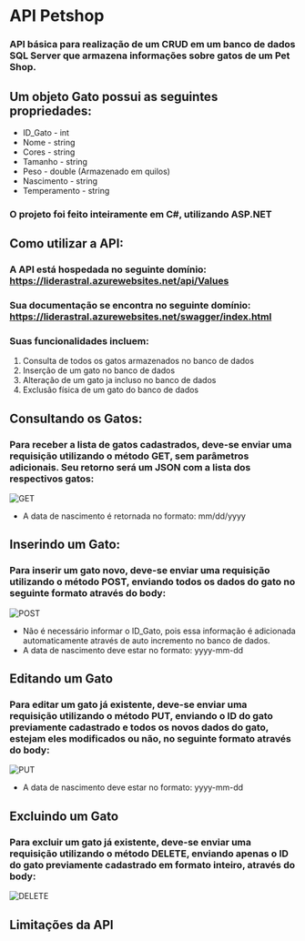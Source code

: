 # API Petshop

### API básica para realização de um CRUD em um banco de dados SQL Server que armazena informações sobre gatos de um Pet Shop.

## Um objeto Gato possui as seguintes propriedades:

+ ID_Gato - int
+ Nome - string
+ Cores - string
+ Tamanho - string
+ Peso - double (Armazenado em quilos)
+ Nascimento - string
+ Temperamento - string
  
### O projeto foi feito inteiramente em C#, utilizando ASP.NET 

## Como utilizar a API:

### A API está hospedada no seguinte domínio: https://liderastral.azurewebsites.net/api/Values
### Sua documentação se encontra no seguinte domínio: https://liderastral.azurewebsites.net/swagger/index.html

### Suas funcionalidades incluem:

1) Consulta de todos os gatos armazenados no banco de dados
2) Inserção de um gato no banco de dados
3) Alteração de um gato ja incluso no banco de dados
4) Exclusão física de um gato do banco de dados

## Consultando os Gatos:

### Para receber a lista de gatos cadastrados, deve-se enviar uma requisição utilizando o método GET, sem parâmetros adicionais. Seu retorno será um JSON com a lista dos respectivos gatos:

![GET](https://github.com/user-attachments/assets/dc981ae3-338e-4f72-a4fa-dd18a8c85df8)

+ A data de nascimento é retornada no formato: mm/dd/yyyy

## Inserindo um Gato:

### Para inserir um gato novo, deve-se enviar uma requisição utilizando o método POST, enviando todos os dados do gato no seguinte formato através do body:

![POST](https://github.com/user-attachments/assets/af4bc23e-6c39-4829-b34b-393f2037d390)

+ Não é necessário informar o ID_Gato, pois essa informação é adicionada automaticamente através de auto incremento no banco de dados.
+ A data de nascimento deve estar no formato: yyyy-mm-dd

## Editando um Gato

### Para editar um gato já existente, deve-se enviar uma requisição utilizando o método PUT, enviando o ID do gato previamente cadastrado e todos os novos dados do gato, estejam eles modificados ou não, no seguinte formato através do body: 

![PUT](https://github.com/user-attachments/assets/3d20dd4c-13f5-4c6e-bf95-66cafb725dae)

+ A data de nascimento deve estar no formato: yyyy-mm-dd

## Excluindo um Gato

### Para excluir um gato já existente, deve-se enviar uma requisição utilizando o método DELETE, enviando apenas o ID do gato previamente cadastrado em formato inteiro, através do body:

![DELETE](https://github.com/user-attachments/assets/2d5588f4-1d31-4571-9fcb-dc6183850693)

## Limitações da API





